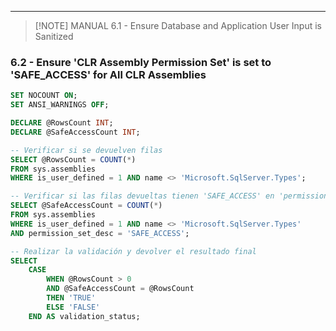 
---

> [!NOTE] MANUAL
> 6.1 - Ensure Database and Application User Input is Sanitized

### 6.2 - Ensure 'CLR Assembly Permission Set' is set to 'SAFE_ACCESS' for All CLR Assemblies

```sql
SET NOCOUNT ON;
SET ANSI_WARNINGS OFF;

DECLARE @RowsCount INT;
DECLARE @SafeAccessCount INT;

-- Verificar si se devuelven filas
SELECT @RowsCount = COUNT(*)
FROM sys.assemblies
WHERE is_user_defined = 1 AND name <> 'Microsoft.SqlServer.Types';

-- Verificar si las filas devueltas tienen 'SAFE_ACCESS' en 'permission_set_desc'
SELECT @SafeAccessCount = COUNT(*)
FROM sys.assemblies
WHERE is_user_defined = 1 AND name <> 'Microsoft.SqlServer.Types'
AND permission_set_desc = 'SAFE_ACCESS';

-- Realizar la validación y devolver el resultado final
SELECT 
    CASE 
        WHEN @RowsCount > 0 
        AND @SafeAccessCount = @RowsCount 
        THEN 'TRUE' 
        ELSE 'FALSE' 
    END AS validation_status;
```


